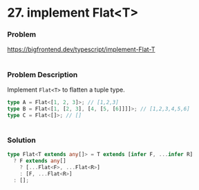 # 27. implement Flat\<T\>

### Problem

https://bigfrontend.dev/typescript/implement-Flat-T

#

### Problem Description

Implement `Flat<T>` to flatten a tuple type.

```ts
type A = Flat<[1, 2, 3]>; // [1,2,3]
type B = Flat<[1, [2, 3], [4, [5, [6]]]]>; // [1,2,3,4,5,6]
type C = Flat<[]>; // []
```

#

### Solution

```ts
type Flat<T extends any[]> = T extends [infer F, ...infer R]
  ? F extends any[]
    ? [...Flat<F>, ...Flat<R>]
    : [F, ...Flat<R>]
  : [];
```
